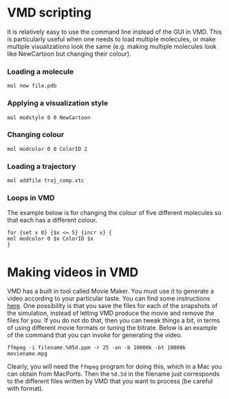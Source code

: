 # VMD scripting
It is relatively easy to use the command line instead of the GUI in VMD. This is
particularly useful when one needs to load multiple molecules, or make multiple
visualizations look the same (e.g. making multiple molecules look like NewCartoon
but changing their colour).

### Loading a molecule

```
mol new file.pdb
```

### Applying a visualization style

```
mol modstyle 0 0 NewCartoon
```

### Changing colour

```
mol modcolor 0 0 ColorID 2
```

### Loading a trajectory

```
mol addfile traj_comp.xtc
```

### Loops in VMD
The example below is for changing the colour of five different molecules so that
each has a different colour.

```
for {set x 0} {$x <= 5} {incr x} {
mol modcolor 0 $x ColorID $x 
}
```
# Making videos in VMD 
VMD has a built in tool called Movie Maker. You must use it to generate a 
video according to your particular taste. You can find some instructions
[here](http://www.ks.uiuc.edu/Research/vmd/plugins/vmdmovie/). 
One possibility is that you save the files for each of the snapshots of the
simulation, instead of letting VMD produce the movie and remove the files
for you. If you do not do that, then you can tweak things a bit, in terms
of using different movie formats or tuning the bitrate. Below is an example
of the command that you can invoke for generating the video.

```
ffmpeg -i filename.%05d.ppm -r 25 -an -b 10000k -bt 10000k moviename.mpg
```

Clearly, you will need the `ffmpeg` program for doing this, which in a Mac
you can obtain from MacPorts. Then the `%0.5d` in the filename just corresponds
to the different files written by VMD that you want to process (be careful with 
format).
